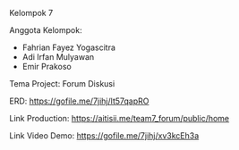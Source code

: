 Kelompok 7

Anggota Kelompok:
- Fahrian Fayez Yogascitra
- Adi Irfan Mulyawan
- Emir Prakoso

Tema Project:
Forum Diskusi

ERD:
https://gofile.me/7jihj/lt57qapRO

Link Production:
https://aitisii.me/team7_forum/public/home

Link Video Demo:
https://gofile.me/7jihj/xv3kcEh3a

